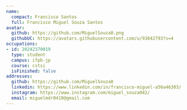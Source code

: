 ```yaml
---
name:
  compact: Francisco Santos
  full: Francisco Miguel Souza Santos
avatar:
  github: https://github.com/MiguelSouza0.png
  githubUC: https://avatars.githubusercontent.com/u/93842793?v=4
occupations:
- id: 20242370019
  type: student
  campus: ifpb-jp
  course: cstsi
  isFinished: false
addresses:
  github: https://github.com/MiguelSouza0
  linkedin: https://www.linkedin.com/in/francisco-miguel-a56a46303/
  instagram: https://www.instagram.com/miguel_souza042/
  email: miguelmdr0410@gmail.com
---
```

